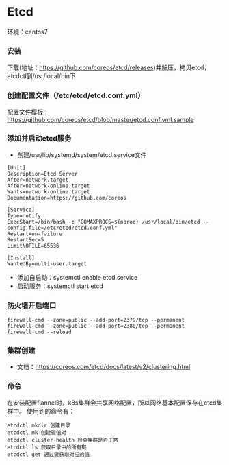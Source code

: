 # Etcd

  环境：centos7

### 安装
下载(地址：https://github.com/coreos/etcd/releases)并解压，拷贝etcd，etcdctl到/usr/local/bin下

### 创建配置文件（/etc/etcd/etcd.conf.yml）
配置文件模板：https://github.com/coreos/etcd/blob/master/etcd.conf.yml.sample

### 添加并启动etcd服务
- 创建/usr/lib/systemd/system/etcd.service文件

```
[Unit]
Description=Etcd Server
After=network.target
After=network-online.target
Wants=network-online.target
Documentation=https://github.com/coreos

[Service]
Type=notify
ExecStart=/bin/bash -c "GOMAXPROCS=$(nproc) /usr/local/bin/etcd --config-file=/etc/etcd/etcd.conf.yml"
Restart=on-failure
RestartSec=5
LimitNOFILE=65536

[Install]
WantedBy=multi-user.target
```

- 添加自启动：systemctl enable etcd.service
- 启动服务：systemctl start etcd

### 防火墙开启端口
```
firewall-cmd --zone=public --add-port=2379/tcp --permanent
firewall-cmd --zone=public --add-port=2380/tcp --permanent
firewall-cmd --reload
```
### 集群创建
- 文档：https://coreos.com/etcd/docs/latest/v2/clustering.html

### 命令
在安装配置flannel时，k8s集群会共享网络配置，所以网络基本配置保存在etcd集群中。
使用到的命令有：
```
etcdctl mkdir 创建目录
etcdctl mk 创建键值对
etcdctl cluster-health 检查集群是否正常
etcdctl ls 获取目录中的所有键
etcdctl get 通过键获取对应的值
```
